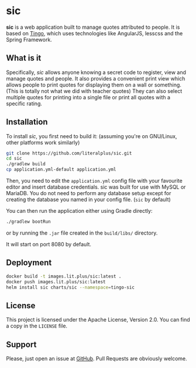# sic

__sic__ is a web application built to manage quotes attributed to people. It is based on 
[Tingo](https://github.com/literalplus/tingo), which uses technologies like
AngularJS, lesscss and the Spring Framework.

## What is it

Specifically, _sic_ allows anyone knowing a secret code to register, view and manage quotes and people.
It also provides a convenient print view which allows people to print quotes for displaying them on a
wall or something. (This is totally not what we did with teacher quotes) They can also select multiple quotes for printing into a single file or print
all quotes with a specific rating.

## Installation

To install _sic_, you first need to build it: (assuming you're on GNU/Linux, other platforms work similarly)

````bash
git clone https://github.com/literalplus/sic.git
cd sic
./gradlew build
cp application.yml-default application.yml
````

Then, you need to edit the `application.yml` config file with your favourite editor and insert database credentials.
sic was built for use with MySQL or MariaDB. You do not need to perform any database setup except for creating the
database you named in your config file. (`sic` by default)

You can then run the application either using Gradle directly:

````bash
./gradlew bootRun
````

or by running the `.jar` file created in the `build/libs/` directory.

It will start on port 8080 by default.

## Deployment

```bash
docker build -t images.lit.plus/sic:latest .
docker push images.lit.plus/sic:latest
helm install sic charts/sic --namespace=tingo-sic
```

## License

This project is licensed under the Apache License, Version 2.0. You can find a copy in the `LICENSE` file.

## Support

Please, just open an issue at [GitHub](https://github.com/literalplus/sic/issues). Pull Requests are obviously welcome. 
